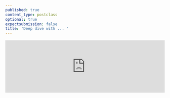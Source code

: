 ```yaml
---
published: true
content_type: postclass
optional: true
expectsubmission: false
title: 'Deep dive with ... '
---
```

<iframe width="100%" height="166" scrolling="no" frameborder="no" src="https://w.soundcloud.com/player/?url=https%3A//api.soundcloud.com/tracks/342316870%3Fsecret_token%3Ds-hjTEV&amp;color=%23ff5500&amp;auto_play=false&amp;hide_related=false&amp;show_comments=true&amp;show_user=true&amp;show_reposts=false"></iframe>


